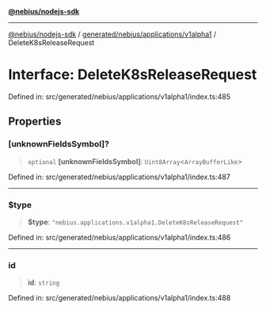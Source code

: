[**@nebius/nodejs-sdk**](../../../../../README.md)

---

[@nebius/nodejs-sdk](../../../../../README.md) / [generated/nebius/applications/v1alpha1](../README.md) / DeleteK8sReleaseRequest

# Interface: DeleteK8sReleaseRequest

Defined in: src/generated/nebius/applications/v1alpha1/index.ts:485

## Properties

### \[unknownFieldsSymbol\]?

> `optional` **\[unknownFieldsSymbol\]**: `Uint8Array`\<`ArrayBufferLike`\>

Defined in: src/generated/nebius/applications/v1alpha1/index.ts:487

---

### $type

> **$type**: `"nebius.applications.v1alpha1.DeleteK8sReleaseRequest"`

Defined in: src/generated/nebius/applications/v1alpha1/index.ts:486

---

### id

> **id**: `string`

Defined in: src/generated/nebius/applications/v1alpha1/index.ts:488
